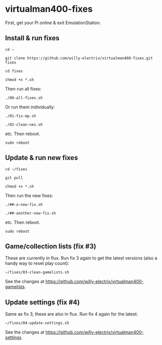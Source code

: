 # virtualman400-fixes

First, get your Pi online & exit EmulationStation.

## Install & run fixes

`cd ~`

`git clone https://github.com/willy-electrix/virtualman400-fixes.git fixes`

`cd fixes`

`chmod +x *.sh`

Then run all fixes:

`./00-all-fixes.sh`

Or run them individually:

`./01-fix-mp.sh`

`./02-clean-nes.sh`

etc. Then reboot.

`sudo reboot`

## Update & run new fixes

`cd ~/fixes`

`git pull`

`chmod +x *.sh`

Then run the new fixes:

`./##-a-new-fix.sh`

`./##-another-new-fix.sh`

etc. Then reboot.

`sudo reboot`

## Game/collection lists (fix #3)

These are currently in flux. Run fix 3 again to get the latest versions (also a handy way to reset play count):

`~/fixes/03-clean-gamelists.sh`

See the changes at https://github.com/willy-electrix/virtualman400-gamelists.

## Update settings (fix #4)

Same as fix 3, these are also in flux. Run fix 4 again for the latest:

`~/fixes/04-update-settings.sh`

See the changes at https://github.com/willy-electrix/virtualman400-settings.
